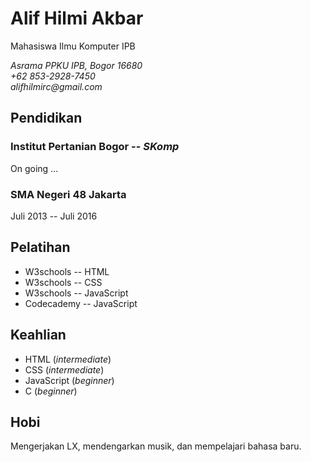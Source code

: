 # Alif Hilmi Akbar

Mahasiswa Ilmu Komputer IPB

_Asrama PPKU IPB, Bogor 16680_  
_+62 853-2928-7450_  
_alifhilmirc@gmail.com_

## Pendidikan

### Institut Pertanian Bogor -- _SKomp_

On going ...

### SMA Negeri 48 Jakarta

Juli 2013 -- Juli 2016

## Pelatihan

- W3schools -- HTML
- W3schools -- CSS
- W3schools -- JavaScript
- Codecademy -- JavaScript

## Keahlian

- HTML (_intermediate_)
- CSS (_intermediate_)
- JavaScript (_beginner_)
- C (_beginner_)

## Hobi

Mengerjakan LX, mendengarkan musik, dan mempelajari bahasa baru.

